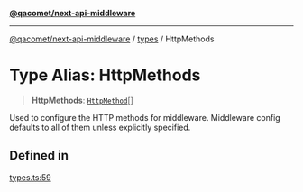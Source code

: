 [**@qacomet/next-api-middleware**](../../README.md)

***

[@qacomet/next-api-middleware](../../modules.md) / [types](../README.md) / HttpMethods

# Type Alias: HttpMethods

> **HttpMethods**: [`HttpMethod`](HttpMethod.md)[]

Used to configure the HTTP methods for middleware. Middleware config
defaults to all of them unless explicitly specified.

## Defined in

[types.ts:59](https://github.com/QAComet/next-api-middleware/blob/18b41491bdcc5fd6e62b3d4a669b5da625b229b4/src/types.ts#L59)
